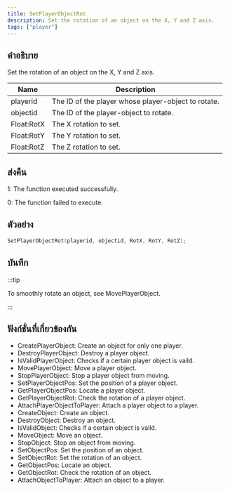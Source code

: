 ```yaml
---
title: SetPlayerObjectRot
description: Set the rotation of an object on the X, Y and Z axis.
tags: ["player"]
---
```


## คำอธิบาย

Set the rotation of an object on the X, Y and Z axis.

| Name       | Description                                         |
| ---------- | --------------------------------------------------- |
| playerid   | The ID of the player whose player-object to rotate. |
| objectid   | The ID of the player-object to rotate.              |
| Float:RotX | The X rotation to set.                              |
| Float:RotY | The Y rotation to set.                              |
| Float:RotZ | The Z rotation to set.                              |

## ส่งคืน

1: The function executed successfully.

0: The function failed to execute.

## ตัวอย่าง

```c
SetPlayerObjectRot(playerid, objectid, RotX, RotY, RotZ);
```

## บันทึก

:::tip

To smoothly rotate an object, see MovePlayerObject.

:::

## ฟังก์ชั่นที่เกี่ยวข้องกัน

- CreatePlayerObject: Create an object for only one player.
- DestroyPlayerObject: Destroy a player object.
- IsValidPlayerObject: Checks if a certain player object is vaild.
- MovePlayerObject: Move a player object.
- StopPlayerObject: Stop a player object from moving.
- SetPlayerObjectPos: Set the position of a player object.
- GetPlayerObjectPos: Locate a player object.
- GetPlayerObjectRot: Check the rotation of a player object.
- AttachPlayerObjectToPlayer: Attach a player object to a player.
- CreateObject: Create an object.
- DestroyObject: Destroy an object.
- IsValidObject: Checks if a certain object is vaild.
- MoveObject: Move an object.
- StopObject: Stop an object from moving.
- SetObjectPos: Set the position of an object.
- SetObjectRot: Set the rotation of an object.
- GetObjectPos: Locate an object.
- GetObjectRot: Check the rotation of an object.
- AttachObjectToPlayer: Attach an object to a player.

